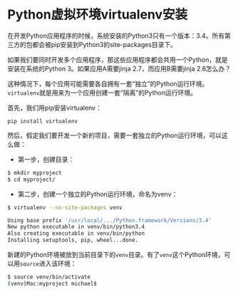 # Python虚拟环境virtualenv安装

在开发Python应用程序的时候，系统安装的Python3只有一个版本：3.4。所有第三方的包都会被pip安装到Python3的site-packages目录下。

如果我们要同时开发多个应用程序，那这些应用程序都会共用一个Python，就是安装在系统的Python 3。如果应用A需要jinja 2.7，而应用B需要jinja 2.6怎么办？

这种情况下，每个应用可能需要各自拥有一套“独立”的Python运行环境。`virtualenv`就是用来为一个应用创建一套“隔离”的Python运行环境。

首先，我们用pip安装virtualenv：

```
pip install virtualenv
```

然后，假定我们要开发一个新的项目，需要一套独立的Python运行环境，可以这么做：

- 第一步，创建目录：

```bash
$ mkdir myproject
$ cd myproject/
```

- 第二步，创建一个独立的Python运行环境，命名为venv：

```bash
$ virtualenv --no-site-packages venv

Using base prefix '/usr/local/.../Python.framework/Versions/3.4'
New python executable in venv/bin/python3.4
Also creating executable in venv/bin/python
Installing setuptools, pip, wheel...done.

```

新建的Python环境被放到当前目录下的`venv`目录。有了`venv`这个Python环境，可以用`source`进入该环境：

```bash
$ source venv/bin/activate
(venv)Mac:myproject michael$
```